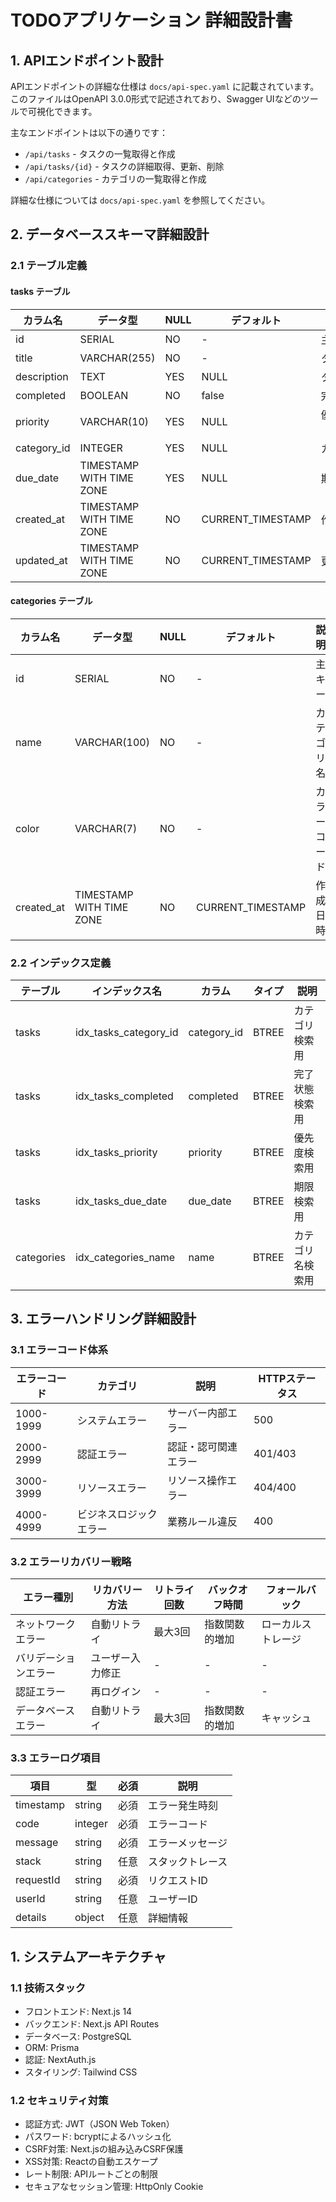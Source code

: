 # TODOアプリケーション 詳細設計書

## 1. APIエンドポイント設計

APIエンドポイントの詳細な仕様は `docs/api-spec.yaml` に記載されています。
このファイルはOpenAPI 3.0.0形式で記述されており、Swagger UIなどのツールで可視化できます。

主なエンドポイントは以下の通りです：

- `/api/tasks` - タスクの一覧取得と作成
- `/api/tasks/{id}` - タスクの詳細取得、更新、削除
- `/api/categories` - カテゴリの一覧取得と作成

詳細な仕様については `docs/api-spec.yaml` を参照してください。

## 2. データベーススキーマ詳細設計

### 2.1 テーブル定義

#### tasks テーブル

| カラム名 | データ型 | NULL | デフォルト | 説明 |
|----------|----------|------|------------|------|
| id | SERIAL | NO | - | 主キー |
| title | VARCHAR(255) | NO | - | タスクのタイトル |
| description | TEXT | YES | NULL | タスクの説明 |
| completed | BOOLEAN | NO | false | 完了状態 |
| priority | VARCHAR(10) | YES | NULL | 優先度（HIGH/MEDIUM/LOW） |
| category_id | INTEGER | YES | NULL | カテゴリID（外部キー） |
| due_date | TIMESTAMP WITH TIME ZONE | YES | NULL | 期限 |
| created_at | TIMESTAMP WITH TIME ZONE | NO | CURRENT_TIMESTAMP | 作成日時 |
| updated_at | TIMESTAMP WITH TIME ZONE | NO | CURRENT_TIMESTAMP | 更新日時 |

#### categories テーブル

| カラム名 | データ型 | NULL | デフォルト | 説明 |
|----------|----------|------|------------|------|
| id | SERIAL | NO | - | 主キー |
| name | VARCHAR(100) | NO | - | カテゴリ名 |
| color | VARCHAR(7) | NO | - | カラーコード |
| created_at | TIMESTAMP WITH TIME ZONE | NO | CURRENT_TIMESTAMP | 作成日時 |

### 2.2 インデックス定義

| テーブル | インデックス名 | カラム | タイプ | 説明 |
|----------|----------------|--------|--------|------|
| tasks | idx_tasks_category_id | category_id | BTREE | カテゴリ検索用 |
| tasks | idx_tasks_completed | completed | BTREE | 完了状態検索用 |
| tasks | idx_tasks_priority | priority | BTREE | 優先度検索用 |
| tasks | idx_tasks_due_date | due_date | BTREE | 期限検索用 |
| categories | idx_categories_name | name | BTREE | カテゴリ名検索用 |

## 3. エラーハンドリング詳細設計

### 3.1 エラーコード体系

| エラーコード | カテゴリ | 説明 | HTTPステータス |
|--------------|----------|------|----------------|
| 1000-1999 | システムエラー | サーバー内部エラー | 500 |
| 2000-2999 | 認証エラー | 認証・認可関連エラー | 401/403 |
| 3000-3999 | リソースエラー | リソース操作エラー | 404/400 |
| 4000-4999 | ビジネスロジックエラー | 業務ルール違反 | 400 |

### 3.2 エラーリカバリー戦略

| エラー種別 | リカバリー方法 | リトライ回数 | バックオフ時間 | フォールバック |
|------------|----------------|--------------|----------------|----------------|
| ネットワークエラー | 自動リトライ | 最大3回 | 指数関数的増加 | ローカルストレージ |
| バリデーションエラー | ユーザー入力修正 | - | - | - |
| 認証エラー | 再ログイン | - | - | - |
| データベースエラー | 自動リトライ | 最大3回 | 指数関数的増加 | キャッシュ |

### 3.3 エラーログ項目

| 項目 | 型 | 必須 | 説明 |
|------|-----|------|------|
| timestamp | string | 必須 | エラー発生時刻 |
| code | integer | 必須 | エラーコード |
| message | string | 必須 | エラーメッセージ |
| stack | string | 任意 | スタックトレース |
| requestId | string | 必須 | リクエストID |
| userId | string | 任意 | ユーザーID |
| details | object | 任意 | 詳細情報 |

## 1. システムアーキテクチャ

### 1.1 技術スタック

- フロントエンド: Next.js 14
- バックエンド: Next.js API Routes
- データベース: PostgreSQL
- ORM: Prisma
- 認証: NextAuth.js
- スタイリング: Tailwind CSS

### 1.2 セキュリティ対策

- 認証方式: JWT（JSON Web Token）
- パスワード: bcryptによるハッシュ化
- CSRF対策: Next.jsの組み込みCSRF保護
- XSS対策: Reactの自動エスケープ
- レート制限: APIルートごとの制限
- セキュアなセッション管理: HttpOnly Cookie
